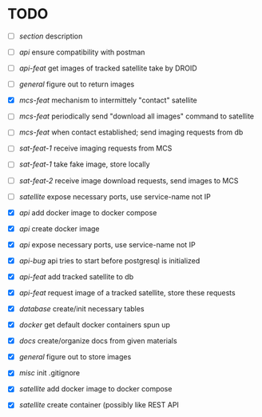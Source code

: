 # TODO

- [ ] *section*    description

- [ ] *api*        ensure compatibility with postman
- [ ] *api-feat*   get images of tracked satellite take by DROID
- [ ] *general*    figure out to return images
- [X] *mcs-feat*   mechanism to intermittely "contact" satellite
- [ ] *mcs-feat*   periodically send "download all images" command to satellite
- [ ] *mcs-feat*   when contact established; send imaging requests from db
- [ ] *sat-feat-1* receive imaging requests from MCS
- [ ] *sat-feat-1* take fake image, store locally
- [ ] *sat-feat-2* receive image download requests, send images to MCS
- [ ] *satellite*  expose necessary ports, use service-name not IP
- [X] *api*        add docker image to docker compose
- [X] *api*        create docker image
- [X] *api*        expose necessary ports, use service-name not IP
- [X] *api-bug*    api tries to start before postgresql is initialized
- [X] *api-feat*   add tracked satellite to db
- [X] *api-feat*   request image of a tracked satellite, store these requests
- [X] *database*   create/init necessary tables
- [X] *docker*     get default docker containers spun up
- [X] *docs*       create/organize docs from given materials
- [X] *general*    figure out to store images
- [X] *misc*       init .gitignore
- [X] *satellite*  add docker image to docker compose
- [X] *satellite*  create container (possibly like REST API
